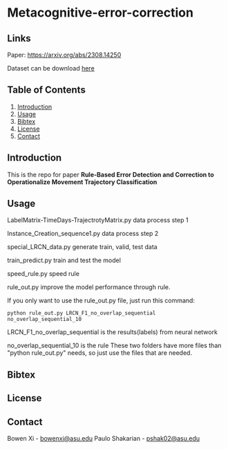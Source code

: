 # Metacognitive-error-correction
## Links
Paper: https://arxiv.org/abs/2308.14250

Dataset can be download [here](https://www.microsoft.com/en-us/research/project/geolife-building-social-networks-using-human-location-history/downloads/) 

## Table of Contents

1. [Introduction](#1-introduction)
2. [Usage](#3-usage)
3. [Bibtex](#4-bibtex)
4. [License](#5-license)
5. [Contact](#6-contact)

## Introduction
This is the repo for paper **Rule-Based Error Detection and Correction to Operationalize Movement Trajectory Classification**

## Usage
LabelMatrix-TimeDays-TrajectrotyMatrix.py   data process step 1

Instance_Creation_sequence1.py  data process step 2

special_LRCN_data.py    generate train, valid, test data

train_predict.py    train and test the model

speed_rule.py   speed rule

rule_out.py     improve the model performance through rule.


If you only want to use the rule_out.py file, just run this command:
```
python rule_out.py LRCN_F1_no_overlap_sequential no_overlap_sequential_10
```


LRCN_F1_no_overlap_sequential is the results(labels) from neural network

no_overlap_sequential_10 is the rule
These two folders have more files than "python rule_out.py" needs, so just use the files that are needed.

## Bibtex

## License

## Contact
Bowen Xi - bowenxi@asu.edu
Paulo Shakarian - pshak02@asu.edu
